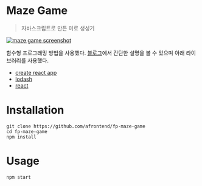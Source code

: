 # Maze Game

> 자바스크립트로 만든 미로 생성기

[![maze game screenshot](https://agvim.files.wordpress.com/2019/02/fp-maze-game.png?w=200 "maze game screenshot")](https://afrontend.github.io/game/fp-maze-game/)


함수형 프로그래밍 방법을 사용했다. [블로그](http://agvim.wordpress.com/2019/02/24/maze-game-with-javascript/)에서 간단한 설명을 볼 수 있으며 아래 라이브러리를 사용했다.

* [create react app](https://github.com/facebook/create-react-app)
* [lodash](https://lodash.com/)
* [react](https://reactjs.org/)

# Installation

    git clone https://github.com/afrontend/fp-maze-game
    cd fp-maze-game
    npm install

# Usage

    npm start
